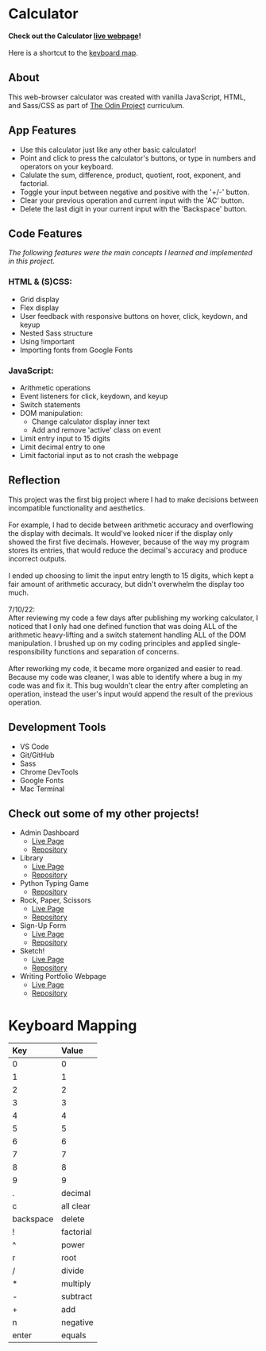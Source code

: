# Calculator
**Check out the Calculator [live webpage](https://olkone.github.io/calculator/)!**
<br><br>Here is a shortcut to the [keyboard map](#keyboard-mapping).

## About
This web-browser calculator was created with vanilla JavaScript, HTML, and Sass/CSS as part of [The Odin Project](https://www.theodinproject.com/) curriculum.


## App Features
* Use this calculator just like any other basic calculator!
* Point and click to press the calculator's buttons, or type in numbers and operators on your keyboard.
* Calulate the sum, difference, product, quotient, root, exponent, and factorial.
* Toggle your input between negative and positive with the '+/-' button.
* Clear your previous operation and current input with the 'AC' button.
* Delete the last digit in your current input with the 'Backspace' button.

## Code Features
*The following features were the main concepts I learned and implemented in this project.*

### HTML & (S)CSS:

* Grid display
* Flex display
* User feedback with responsive buttons on hover, click, keydown, and keyup
* Nested Sass structure
* Using !important
* Importing fonts from Google Fonts

### JavaScript:
* Arithmetic operations
* Event listeners for click, keydown, and keyup
* Switch statements
* DOM manipulation:
    * Change calculator display inner text
    * Add and remove 'active' class on event
* Limit entry input to 15 digits
* Limit decimal entry to one
* Limit factorial input as to not crash the webpage

## Reflection
This project was the first big project where I had to make decisions between incompatible functionality and aesthetics.<br><br>
For example, I had to decide between arithmetic accuracy and overflowing the display with decimals. It would've looked nicer if the display only showed the first five decimals. However, because of the way my program stores its entries, that would reduce the decimal's accuracy and produce incorrect outputs.<br><br>
I ended up choosing to limit the input entry length to 15 digits, which kept a fair amount of arithmetic accuracy, but didn't overwhelm the display too much.
<br><br>
7/10/22: <br>
After reviewing my code a few days after publishing my working calculator, I noticed that I only had one defined function that was doing ALL of the arithmetic heavy-lifting and a switch statement handling ALL of the DOM manipulation. I brushed up on my coding principles and applied single-responsibility functions and separation of concerns.
<br><br>
After reworking my code, it became more organized and easier to read. Because my code was cleaner, I was able to identify where a bug in my code was and fix it. This bug wouldn't clear the entry after completing an operation, instead the user's input would append the result of the previous operation.
<br>

## Development Tools
* VS Code
* Git/GitHub
* Sass
* Chrome DevTools
* Google Fonts
* Mac Terminal

## Check out some of my other projects!
* Admin Dashboard
    * [Live Page](https://olkone.github.io/admin-dashboard/)
    * [Repository](https://github.com/olkone/admin-dashboard)
* Library
    * [Live Page](https://olkone.github.io/library/)
    * [Repository](https://github.com/olkone/library)
* Python Typing Game
    * [Repository](https://github.com/olkone/typing-game)
* Rock, Paper, Scissors
    * [Live Page](https://olkone.github.io/rock-paper-scissors/)
    * [Repository](https://github.com/olkone/rock-paper-scissors/)
* Sign-Up Form
    * [Live Page](https://olkone.github.io/sign-up-form/)
    * [Repository](https://github.com/olkone/sign-up-form)
* Sketch!
   * [Live Page](https://olkone.github.io/sketch/)
   * [Repository](https://github.com/olkone/sketch)
* Writing Portfolio Webpage
    * [Live Page](https://olkone.github.io/writing-portfolio/)
    * [Repository](https://github.com/olkone/writing-portfolio)


# Keyboard Mapping
|   Key   |   Value   |
|:--------|:----------|
|0|0|
|1|1|
|2|2|
|3|3|
|4|4|
|5|5|
|6|6|
|7|7|
|8|8|
|9|9|
|.|decimal|
|c|all clear|
|backspace|delete|
|!|factorial|
|^|power|
|r|root|
|/|divide|
|*|multiply|
|-|subtract|
|+|add|
|n|negative|
|enter|equals|